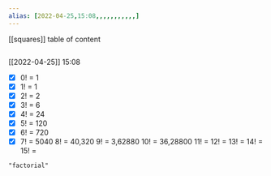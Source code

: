 ```yaml
---
alias: [2022-04-25,15:08,,,,,,,,,,,]
---
```

[[squares]]
table of content
```toc
```

[[2022-04-25]] 15:08
- [x] 0! = 1
- [x] 1! = 1
- [x] 2! = 2
- [x] 3! = 6
- [x] 4! = 24
- [x] 5! = 120
- [x] 6! = 720
- [x] 7! = 5040
8! = 40,320
9! = 3,62880
10! = 36,28800
11! = 
12! = 
13! = 
14! = 
15! = 
```query
"factorial"
```